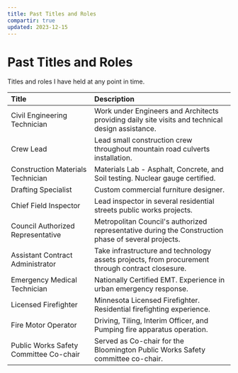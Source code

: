 ```yaml
---
title: Past Titles and Roles
compartir: true
updated: 2023-12-15
---
```


# Past Titles and Roles

Titles and roles I have held at any point in time.

| Title                                  | Description                                                                                         |
| :------------------------------------- | :-------------------------------------------------------------------------------------------------- |
| Civil Engineering Technician           | Work under Engineers and Architects providing daily site visits and technical design assistance.    |
| Crew Lead                              | Lead small construction crew throughout mountain road culverts installation.                        |
| Construction Materials Technician      | Materials Lab - Asphalt, Concrete, and Soil testing. Nuclear gauge certified.                       |
| Drafting Specialist                    | Custom commercial furniture designer.                                                               |
| Chief Field Inspector                  | Lead inspector in several residential streets public works projects.                                |
| Council Authorized Representative      | Metropolitan Council's authorized representative during the Construction phase of several projects. |
| Assistant Contract Administrator       | Take infrastructure and technology assets projects, from procurement through contract closesure.    |
| Emergency Medical Technician           | Nationally Certified EMT. Experience in urban emergency response.                                   |
| Licensed Firefighter                   | Minnesota Licensed Firefighter. Residential firefighting experience.                                |
| Fire Motor Operator                    | Driving, Tiling, Interim Officer, and Pumping fire apparatus operation.                             |
| Public Works Safety Committee Co-chair | Served as Co-chair for the Bloomington Public Works Safety committee co-chair.                      |
